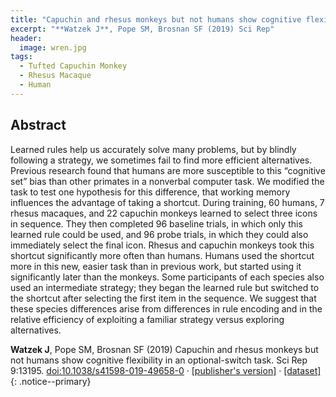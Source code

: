 ```yaml
---
title: "Capuchin and rhesus monkeys but not humans show cognitive flexibility in an optional-switch task"
excerpt: "**Watzek J**, Pope SM, Brosnan SF (2019) Sci Rep"
header:
  image: wren.jpg
tags:
  - Tufted Capuchin Monkey
  - Rhesus Macaque
  - Human
---
```


## Abstract

Learned rules help us accurately solve many problems, but by blindly following a strategy, we sometimes fail to find more efficient alternatives. Previous research found that humans are more susceptible to this “cognitive set” bias than other primates in a nonverbal computer task. We modified the task to test one hypothesis for this difference, that working memory influences the advantage of taking a shortcut. During training, 60 humans, 7 rhesus macaques, and 22 capuchin monkeys learned to select three icons in sequence. They then completed 96 baseline trials, in which only this learned rule could be used, and 96 probe trials, in which they could also immediately select the final icon. Rhesus and capuchin monkeys took this shortcut significantly more often than humans. Humans used the shortcut more in this new, easier task than in previous work, but started using it significantly later than the monkeys. Some participants of each species also used an intermediate strategy; they began the learned rule but switched to the shortcut after selecting the first item in the sequence. We suggest that these species differences arise from differences in rule encoding and in the relative efficiency of exploiting a familiar strategy versus exploring alternatives.

**Watzek J**, Pope SM, Brosnan SF (2019) Capuchin and rhesus monkeys but not humans show cognitive flexibility in an optional-switch task. Sci Rep 9:13195. [doi:10.1038/s41598-019-49658-0](https://doi.org/10.1038/s41598-019-49658-0) &middot; [[publisher's version]](/pdfs/Watzek_etal_2019_SciRep.pdf) &middot; [[dataset]](https://doi.org/10.7910/DVN/MDEHLW)
{: .notice--primary}